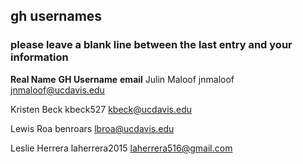 ## gh usernames

### please leave a blank line between the last entry and your information

__Real Name__		__GH Username__		__email__
Julin Maloof		jnmaloof		jnmaloof@ucdavis.edu

Kristen Beck		kbeck527		kbeck@ucdavis.edu

Lewis Roa               benroars		lbroa@ucdavis.edu

Leslie Herrera		laherrera2015		laherrera516@gmail.com
